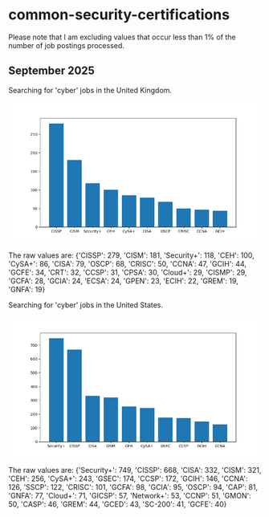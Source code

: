 # common-security-certifications
Please note that I am excluding values that occur less than 1% of the number of job postings processed.

## September 2025
Searching for 'cyber' jobs in the United Kingdom.

![Graph containing Top 10 most common certifications for september 2025 in the UK](./graphs/september_2025_uk.png)

The raw values are:
{'CISSP': 279, 'CISM': 181, 'Security+': 118, 'CEH': 100, 'CySA+': 86, 'CISA': 79, 'OSCP': 68, 'CRISC': 50, 'CCNA': 47, 'GCIH': 44, 'GCFE': 34, 'CRT': 32, 'CCSP': 31, 'CPSA': 30, 'Cloud+': 29, 'CISMP': 29, 'GCFA': 28, 'GCIA': 24, 'ECSA': 24, 'GPEN': 23, 'ECIH': 22, 'GREM': 19, 'GNFA': 19}

Searching for 'cyber' jobs in the United States.

![Graph containing Top 10 most common certifications for september 2025 in the USA](./graphs/september_2025_usa.png)

The raw values are:
{'Security+': 749, 'CISSP': 668, 'CISA': 332, 'CISM': 321, 'CEH': 256, 'CySA+': 243, 'GSEC': 174, 'CCSP': 172, 'GCIH': 146, 'CCNA': 126, 'SSCP': 122, 'CRISC': 101, 'GCFA': 98, 'GCIA': 95, 'OSCP': 94, 'CAP': 81, 'GNFA': 77, 'Cloud+': 71, 'GICSP': 57, 'Network+': 53, 'CCNP': 51, 'GMON': 50, 'CASP': 46, 'GREM': 44, 'GCED': 43, 'SC-200': 41, 'GCFE': 40}

